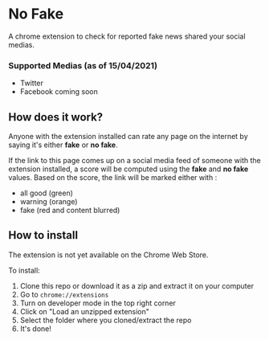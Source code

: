 # No Fake

A chrome extension to check for reported fake news shared your social medias.

### Supported Medias (as of 15/04/2021)
- Twitter
- Facebook coming soon

## How does it work?
Anyone with the extension installed can rate any page on the internet by saying it's either **fake** or **no fake**.

If the link to this page comes up on a social media feed of someone with the extension installed, a score will be computed using the **fake** and **no fake** values. Based on the score, the link will be marked either with :
- all good (green)
- warning (orange)
- fake (red and content blurred)

## How to install
The extension is not yet available on the Chrome Web Store.

To install:

1. Clone this repo or download it as a zip and extract it on your computer
1. Go to `chrome://extensions`
1. Turn on developer mode in the top right corner
1. Click on "Load an unzipped extension"
1. Select the folder where you cloned/extract the repo
1. It's done!